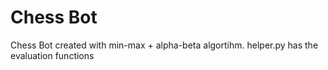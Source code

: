 # Chess Bot
Chess Bot created with min-max + alpha-beta algortihm.
helper.py has the evaluation functions
